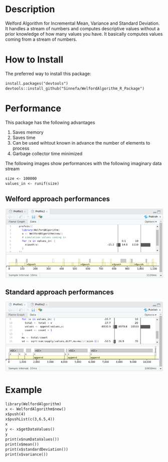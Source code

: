 # Description
Welford Algorithm for Incremental Mean, Variance and Standard Deviation.
It handles a stream of numbers and computes descriptive values without a prior knowledge of how many values you have. It basically computes values coming from a stream of numbers.

# How to Install

The preferred way to install this package:
```
install.packages("devtools")
devtools::install_github("Sinnefa/WelfordAlgorithm_R_Package")
```
# Performance
This package has the following advantages
1. Saves memory
2. Saves time
3. Can be used wihtout known in advance the number of elements to process
4. Garbage collector time minimized

The following images show performances with the following imaginary data stream
```
size <- 100000
values_in <- runif(size)
```

## Welford approach performances
![Welford performances](/imgs/welford.png "Welford")

## Standard approach performances
![Standard performances](/imgs/standard.png "Standard")

# Example

```
library(WelfordAlgorithm)
x <- WelfordAlgorithm$new()
x$push(4)
x$pushList(c(3,6.5,4))
x
y <- x$getDataValues()
y
print(x$numDataValues())
print(x$mean())
print(x$standardDeviation())
print(x$variance())
```
